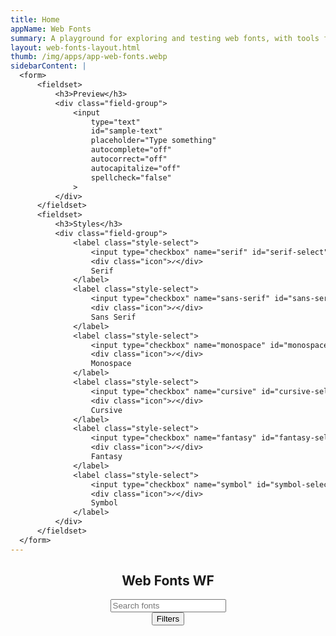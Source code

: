 ```yaml
---
title: Home
appName: Web Fonts
summary: A playground for exploring and testing web fonts, with tools for previewing, comparing, and learning about web typography.
layout: web-fonts-layout.html
thumb: /img/apps/app-web-fonts.webp
sidebarContent: |
  <form>
      <fieldset>
          <h3>Preview</h3>
          <div class="field-group">
              <input
                  type="text" 
                  id="sample-text" 
                  placeholder="Type something"
                  autocomplete="off" 
                  autocorrect="off" 
                  autocapitalize="off" 
                  spellcheck="false" 
              >
          </div>
      </fieldset>
      <fieldset>
          <h3>Styles</h3>
          <div class="field-group">
              <label class="style-select">
                  <input type="checkbox" name="serif" id="serif-select">
                  <div class="icon">✓</div>
                  Serif
              </label>
              <label class="style-select">
                  <input type="checkbox" name="sans-serif" id="sans-serif-select">
                  <div class="icon">✓</div>
                  Sans Serif
              </label>
              <label class="style-select">
                  <input type="checkbox" name="monospace" id="monospace-select">
                  <div class="icon">✓</div>
                  Monospace
              </label>
              <label class="style-select">
                  <input type="checkbox" name="cursive" id="cursive-select">
                  <div class="icon">✓</div>
                  Cursive
              </label>
              <label class="style-select">
                  <input type="checkbox" name="fantasy" id="fantasy-select">
                  <div class="icon">✓</div>
                  Fantasy
              </label>
              <label class="style-select">
                  <input type="checkbox" name="symbol" id="symbol-select">
                  <div class="icon">✓</div>
                  Symbol
              </label>
          </div>
      </fieldset>
  </form>
---
```


<header id="page-header">
    <section class="header-top">
        <h1 id="logo">
            <span class="long">
                <span class="accent">Web</span> Fonts
            </span>
            <span class="short"><span class="accent">W</span>F</span> 
        </h1>
        <input 
            id="search" 
            type="search" 
            autocomplete="off" 
            autocorrect="off" 
            autocapitalize="off" 
            spellcheck="false" 
            placeholder="Search fonts"
        >
    </section>
    <section id="cta-wrapper">
        <button id="filters-button" data-open="false"> 
            Filters
        </button>
    </section>
</header>
<!-- Cards -->
<section id="card-wrapper" data-layout="grid"></section>
<!-- Card Details -->
<dialog id="details" popover>
    <header>
        <button tabindex="0" class="close-dialog-button" popovertarget="details" popovertargetaction="hide">Back</button>
        <h1 id="active-font-title"></h1>
        <details>
            <summary>Use Font</summary>
            <div class="content">
                <p><strong>CSS Declaration</strong></p>
                <div id="css-declaration"></div>
                <p><strong>Using Styles</strong></p>
                <pre><code>
font-weight: bold; 
font-weight: 600;
font-style: italic;
font-variant: small-caps;
color: #C0FFEE;
                </code></pre>
                <p><strong>Considerations</strong></p>
                <p>Use fallbacks. Not all browsers and operating systems support all fonts. If you're using a font with multiple font-weights, consider a fallback that also includes a similar quantity.</p>
                <div id="css-fallbacks"></div>
                <p>Consider adding your font as a CSS custom property. This is especially useful when using more than one font.</p>
                <pre><code>
:root {
--font-heading: Tahoma;
--font-body: sans-serif;
}
                </code></pre>
                <p>Consider Optimizing Legibility</p>
                <pre><code>
-moz-osx-font-smoothing: grayscale;
-webkit-font-smoothing: antialiased;
text-rendering: optimizeLegibility;
font-variant-ligatures: common-ligatures;
font-size-adjust: 0.5;
                </code></pre>
            </div>
        </details>
    </header>
    <!-- Specimen? -->
    <section id="specimen-section">
        <h2 class="display-text">Whereas disregard and contempt for human rights have resulted.</h2>
    </section>
    <!-- Styles -->
    <section id="styles-section">
        <h2>Styles</h2>
        <div id="style-preview"></div>
    </section>
    <!-- Characters -->
    <section id="character-section">
        <h2>Characters</h2>
        <!-- Numbers -->
        <div class="character-wrapper">
            <!-- Uppercase -->
            <details class="character-dropdown" open>
                <summary>Uppercase</summary>
                <div class="dropdown-body">
                    <div class="character-grid">
                        <span>A</span>
                        <span>B</span>
                        <span>C</span>
                        <span>D</span>
                        <span>E</span>
                        <span>F</span>
                        <span>G</span>
                        <span>H</span>
                        <span>I</span>
                        <span>J</span>
                        <span>K</span>
                        <span>L</span>
                        <span>M</span>
                        <span>N</span>
                        <span>O</span>
                        <span>P</span>
                        <span>Q</span>
                        <span>R</span>
                        <span>S</span>
                        <span>T</span>
                        <span>U</span>
                        <span>V</span>
                        <span>W</span>
                        <span>X</span>
                        <span>Y</span>
                        <span>Z</span>
                    </div>
                </div>
            </details>
            <!-- Lowercase -->
            <details class="character-dropdown">
                <summary>Lowercase</summary>
                <div class="dropdown-body">
                    <div class="character-grid">
                        <span>a</span>
                        <span>b</span>
                        <span>c</span>
                        <span>d</span>
                        <span>e</span>
                        <span>f</span>
                        <span>g</span>
                        <span>h</span>
                        <span>i</span>
                        <span>j</span>
                        <span>k</span>
                        <span>l</span>
                        <span>m</span>
                        <span>n</span>
                        <span>o</span>
                        <span>p</span>
                        <span>q</span>
                        <span>r</span>
                        <span>s</span>
                        <span>t</span>
                        <span>u</span>
                        <span>v</span>
                        <span>w</span>
                        <span>x</span>
                        <span>y</span>
                        <span>z</span>
                    </div>
                </div>
            </details>
            <!-- Numbers -->
            <details class="character-dropdown">
                <summary>Numbers</summary>
                <div class="dropdown-body">
                    <div class="character-grid">
                        <span>0</span>
                        <span>1</span>
                        <span>2</span>
                        <span>3</span>
                        <span>4</span>
                        <span>5</span>
                        <span>6</span>
                        <span>7</span>
                        <span>8</span>
                        <span>9</span>
                        <span>½</span>
                        <span>¼</span>
                        <span>⅛</span>
                        <span>¾</span>
                        <span>⅜</span>
                        <span>⅝</span>
                        <span>⅞</span>
                    </div>
                </div>
            </details>
            <!-- Symbols and Punctuation -->
            <details class="character-dropdown">
                <summary>Symbols and Punctuation</summary>
                <div class="dropdown-body">
                    <div class="character-grid">
                        <span>⁄</span>
                        <span>,</span>
                        <span>;</span>
                        <span>:</span>
                        <span>!</span>
                        <span>‼</span>
                        <span>?</span>
                        <span>¿</span>
                        <span>“</span>
                        <span>”</span>
                        <span>@</span>
                        <span>*</span>
                        <span>/</span>
                        <span>\</span>
                        <span>|</span>
                        <span>(</span>
                        <span>)</span>
                        <span>&</span>
                        <span>#</span>
                        <span>%</span>
                        <span>©</span>
                        <span>®</span>
                        <span>~</span>
                        <span>$</span>
                        <span>¢</span>
                    </div>
                </div>
            </details>
        </div>
    </section>
    <!-- Playground -->
    <section id="playground-section">
        <h2>Type Tester</h2>
        <div class="text-playground">
            <div class="playground-header">
                <p>Playground</p>
            </div>
            <div class="text-body" contenteditable="true" spellcheck="false">
                <h1>Whereas recognition of the inherent dignity</h1>
                <h2>Section Title Three</h2>
                <p>
                    <strong>Whereas</strong> all individuals are entitled to <em>universal</em> and 
                    <u>equal access</u> to digital resources, and whereas digital literacy is a 
                    fundamental right, it is essential to establish principles of <mark>accessibility</mark>, 
                    <s>discrimination</s>-free practices, and ethical data governance.  
                </p>
                <h3>Section Title Three</h3>
                <p>
                    The protection of personal data <sub>(Article 12)</sub> and the safeguarding 
                    of online freedoms <sup>(Amendment II)</sup> are paramount. 
                    No entity shall <del>infringe</del> upon these rights without due process.
                </p>
                <p>
                    <ins>Therefore</ins>, let it be resolved that all digital entities shall uphold 
                    the principles of security, transparency, and <b>fairness</b>. The right to 
                    online privacy shall not be abridged, and all individuals shall retain ownership 
                    of their digital presence. 
                </p>                        
            </div>
        </div>
    </section>
</dialog>
